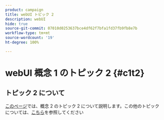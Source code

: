 ```yaml
---
product: campaign
title: webUI トピック 2
description: webUI
hide: true
source-git-commit: 07010d0253637bce4df62f7bfa1fd37fb9fb8e7b
workflow-type: tm+mt
source-wordcount: '19'
ht-degree: 100%

---
```


# webUI 概念 1 のトピック 2 {#c1t2}

## トピック 2 について

[このページ](../concept2/topic2.md)では、概念 2 のトピック 2 について説明します。この他のトピックについては、[こちら](../../automation/workflow/about-workflows.md)を参照してください